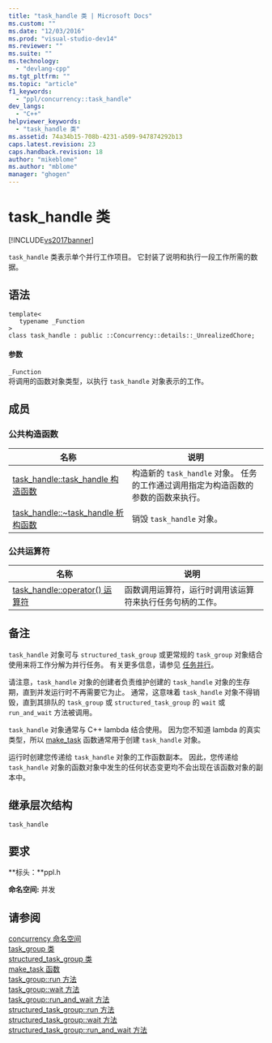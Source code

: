 ```yaml
---
title: "task_handle 类 | Microsoft Docs"
ms.custom: ""
ms.date: "12/03/2016"
ms.prod: "visual-studio-dev14"
ms.reviewer: ""
ms.suite: ""
ms.technology: 
  - "devlang-cpp"
ms.tgt_pltfrm: ""
ms.topic: "article"
f1_keywords: 
  - "ppl/concurrency::task_handle"
dev_langs: 
  - "C++"
helpviewer_keywords: 
  - "task_handle 类"
ms.assetid: 74a34b15-708b-4231-a509-947874292b13
caps.latest.revision: 23
caps.handback.revision: 18
author: "mikeblome"
ms.author: "mblome"
manager: "ghogen"
---
```

# task_handle 类
[!INCLUDE[vs2017banner](../../../assembler/inline/includes/vs2017banner.md)]

`task_handle` 类表示单个并行工作项目。  它封装了说明和执行一段工作所需的数据。  
  
## 语法  
  
```  
template<  
   typename _Function  
>  
class task_handle : public ::Concurrency::details::_UnrealizedChore;  
```  
  
#### 参数  
 `_Function`  
 将调用的函数对象类型，以执行 `task_handle` 对象表示的工作。  
  
## 成员  
  
### 公共构造函数  
  
|名称|说明|  
|--------|--------|  
|[task\_handle::task\_handle 构造函数](../Topic/task_handle::task_handle%20Constructor.md)|构造新的 `task_handle` 对象。  任务的工作通过调用指定为构造函数的参数的函数来执行。|  
|[task\_handle::~task\_handle 析构函数](../Topic/task_handle::~task_handle%20Destructor.md)|销毁 `task_handle` 对象。|  
  
### 公共运算符  
  
|名称|说明|  
|--------|--------|  
|[task\_handle::operator\(\) 运算符](../Topic/task_handle::operator\(\)%20Operator.md)|函数调用运算符，运行时调用该运算符来执行任务句柄的工作。|  
  
## 备注  
 `task_handle` 对象可与 `structured_task_group` 或更常规的 `task_group` 对象结合使用来将工作分解为并行任务。  有关更多信息，请参见 [任务并行](../../../parallel/concrt/task-parallelism-concurrency-runtime.md)。  
  
 请注意，`task_handle` 对象的创建者负责维护创建的 `task_handle` 对象的生存期，直到并发运行时不再需要它为止。  通常，这意味着 `task_handle` 对象不得销毁，直到其排队的 `task_group` 或 `structured_task_group` 的 `wait` 或 `run_and_wait` 方法被调用。  
  
 `task_handle` 对象通常与 C\+\+ lambda 结合使用。  因为您不知道 lambda 的真实类型，所以 [make\_task](../Topic/make_task%20Function.md) 函数通常用于创建 `task_handle` 对象。  
  
 运行时创建您传递给 `task_handle` 对象的工作函数副本。  因此，您传递给 `task_handle` 对象的函数对象中发生的任何状态变更均不会出现在该函数对象的副本中。  
  
## 继承层次结构  
 `task_handle`  
  
## 要求  
 **标头：**ppl.h  
  
 **命名空间:** 并发  
  
## 请参阅  
 [concurrency 命名空间](../../../parallel/concrt/reference/concurrency-namespace.md)   
 [task\_group 类](../Topic/task_group%20Class.md)   
 [structured\_task\_group 类](../../../parallel/concrt/reference/structured-task-group-class.md)   
 [make\_task 函数](../Topic/make_task%20Function.md)   
 [task\_group::run 方法](../Topic/task_group::run%20Method.md)   
 [task\_group::wait 方法](../Topic/task_group::wait%20Method.md)   
 [task\_group::run\_and\_wait 方法](../Topic/task_group::run_and_wait%20Method.md)   
 [structured\_task\_group::run 方法](../Topic/structured_task_group::run%20Method.md)   
 [structured\_task\_group::wait 方法](../Topic/structured_task_group::wait%20Method.md)   
 [structured\_task\_group::run\_and\_wait 方法](../Topic/structured_task_group::run_and_wait%20Method.md)